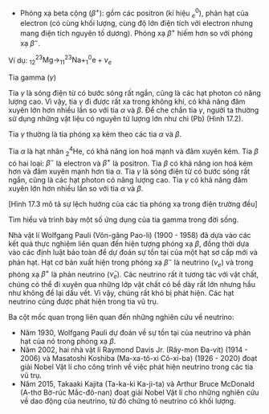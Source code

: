 - Phóng xạ beta cộng ($\beta^+$): gồm các positron (kí hiệu $^0_e$), phản hạt của electron (có cùng khối lượng, cùng độ lớn điện tích với electron nhưng mang điện tích nguyên tố dương). Phóng xạ $\beta^+$ hiếm hơn so với phóng xạ $\beta^-$.

Ví dụ: $^{23}_{12}\text{Mg} \rightarrow ^{23}_{11}\text{Na} + ^0_1\text{e} + \nu_e$

Tia gamma ($\gamma$)

Tia $\gamma$ là sóng điện từ có bước sóng rất ngắn, cũng là các hạt photon có năng lượng cao. Vì vậy, tia $\gamma$ đi được rất xa trong không khí, có khả năng đâm xuyên lớn hơn nhiều lần so với tia $\alpha$ và $\beta$. Để che chắn tia $\gamma$, người ta thường sử dụng những vật liệu có nguyên tử lượng lớn như chì (Pb) (Hình 17.2).

Tia $\gamma$ thường là tia phóng xạ kèm theo các tia $\alpha$ và $\beta$.

Tia $\alpha$ là hạt nhân $^4_2\text{He}$, có khả năng ion hoá mạnh và đâm xuyên kém.
Tia $\beta$ có hai loại: $\beta^-$ là electron và $\beta^+$ là positron.
Tia $\beta$ có khả năng ion hoá kém hơn và đâm xuyên mạnh hơn tia $\alpha$.
Tia $\gamma$ là sóng điện từ có bước sóng rất ngắn, cũng là các hạt photon có năng lượng cao. Tia $\gamma$ có khả năng đâm xuyên lớn hơn nhiều lần so với tia $\alpha$ và $\beta$.

[Hình 17.3 mô tả sự lệch hướng của các tia phóng xạ trong điện trường đều]

Tìm hiểu và trình bày một số ứng dụng của tia gamma trong đời sống.

Nhà vật lí Wolfgang Pauli (Vôn-găng Pao-li) (1900 - 1958) đã dựa vào các kết quả thực nghiệm liên quan đến hiện tượng phóng xạ $\beta$, đồng thời dựa vào các định luật bảo toàn để dự đoán sự tồn tại của một hạt sơ cấp mới và phản hạt. Hạt cơ bản xuất hiện trong phóng xạ $\beta^-$ là neutrino ($\nu_e$) và trong phóng xạ $\beta^+$ là phản neutrino ($\bar{\nu}_e$). Các neutrino rất ít tương tác với vật chất, chúng có thể đi xuyên qua những lớp vật chất có bề dày rất lớn nhưng hầu như không để lại dấu vết. Vì vậy, chúng rất khó bị phát hiện. Các hạt neutrino cũng được phát hiện trong tia vũ trụ.

Ba cột mốc quan trọng liên quan đến những nghiên cứu về neutrino:
- Năm 1930, Wolfgang Pauli dự đoán về sự tồn tại của neutrino và phản hạt của nó trong phóng xạ $\beta$.
- Năm 2002, hai nhà vật lí Raymond Davis Jr. (Rây-mon Đa-vít) (1914 - 2006) và Masatoshi Koshiba (Ma-xa-tô-xi Cô-xi-ba) (1926 - 2020) đoạt giải Nobel Vật lí cho công trình về việc phát hiện neutrino trong các tia vũ trụ.
- Năm 2015, Takaaki Kajita (Ta-ka-ki Ka-ji-ta) và Arthur Bruce McDonald (A-thơ Bờ-rúc Mắc-đô-nan) đoạt giải Nobel Vật lí cho những nghiên cứu về dao động của neutrino, từ đó chứng tỏ neutrino có khối lượng.